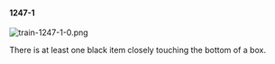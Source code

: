 #### 1247-1
![train-1247-1-0.png](https://github.com/lil-lab/nlvr/raw/master/nlvr/train/images/20/train-1247-1-0.png "train-1247-1-0.png")

There is at least one black item closely touching the bottom of a box.